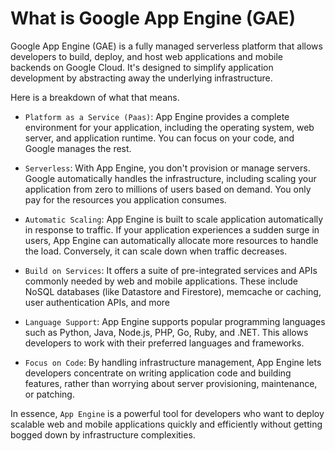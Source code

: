 # What is Google App Engine (GAE)

Google App Engine (GAE) is a fully managed serverless platform that allows developers to build, deploy, and host web applications and mobile backends on Google Cloud. It's designed to simplify application development by abstracting away the underlying infrastructure.

Here is a breakdown of what that means.

- `Platform as a Service (Paas)`: App Engine provides a complete environment for your application, including the operating system, web server, and application runtime. You can focus on your code, and Google manages the rest.

- `Serverless`: With App Engine, you don't provision or manage servers. Google automatically handles the infrastructure, including scaling your application from zero to millions of users based on demand. You only pay for the resources you application consumes.

- `Automatic Scaling`: App Engine is built to scale application automatically in response to traffic. If your application experiences a sudden surge in users, App Engine can automatically allocate more resources to handle the load. Conversely, it can scale down when traffic decreases.

- `Build on Services`: It offers a suite of pre-integrated services and APIs commonly needed by web and mobile applications. These include NoSQL databases (like Datastore and Firestore), memcache or caching, user authentication APIs, and more

- `Language Support`: App Engine supports popular programming languages such as Python, Java, Node.js, PHP, Go, Ruby, and .NET. This allows developers to work with their preferred languages and frameworks.

- `Focus on Code`: By handling infrastructure management, App Engine lets developers concentrate on writing application code and building features, rather than worrying about server provisioning, maintenance, or patching.

In essence, `App Engine` is a powerful tool for developers who want to deploy scalable web and mobile applications quickly and efficiently without getting bogged down by infrastructure complexities.
